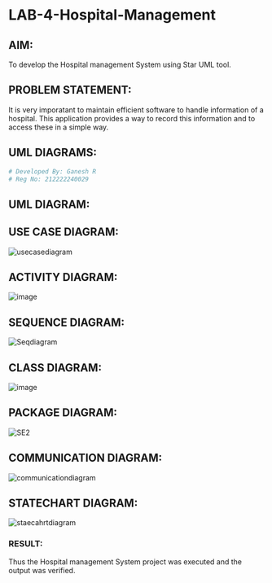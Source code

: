 # LAB-4-Hospital-Management
## AIM:
To develop the Hospital management System using Star UML tool.
## PROBLEM STATEMENT:
It is very imporatant to maintain efficient software to handle information of a hospital.
This application provides a way to record this information and to access these in a simple way.

## UML DIAGRAMS:
```PYTHON
# Developed By: Ganesh R
# Reg No: 212222240029
```
## UML DIAGRAM:
## USE CASE DIAGRAM:
![usecasediagram](https://github.com/ganesha360/LAB-4-Hospital-Management/assets/120884552/ff9a64fc-9538-48b9-8443-96bd439dfa06)

## ACTIVITY DIAGRAM:
![image](https://github.com/ganesha360/LAB-4-Hospital-Management/assets/120884552/cf257313-188f-4a00-b889-3624a43bbba0)
## SEQUENCE DIAGRAM:
![Seqdiagram](https://github.com/ganesha360/LAB-4-Hospital-Management/assets/120884552/7b08fae1-5360-4ba2-a960-ad07afd2bd24)


## CLASS DIAGRAM:
![image](https://github.com/ganesha360/LAB-4-Hospital-Management/assets/120884552/9973a862-8dba-4dd1-940a-f640500336fd)


## PACKAGE DIAGRAM:
![SE2](https://github.com/ganesha360/LAB-4-Hospital-Management/assets/120884552/5a01f2de-d700-45f9-9f42-79a769657c4c)

## COMMUNICATION DIAGRAM:
![communicationdiagram](https://github.com/ganesha360/LAB-4-Hospital-Management/assets/120884552/fe992a98-5de9-4c4b-92a3-89b0280f8146)

## STATECHART DIAGRAM:
![staecahrtdiagram](https://github.com/ganesha360/LAB-4-Hospital-Management/assets/120884552/3eebc552-a133-4f8a-94b0-902e9a48fb0d)







### RESULT:
Thus the Hospital management System project was executed and the output was verified.
